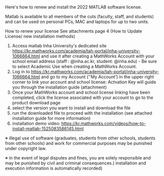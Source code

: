 Here's how to renew and install the 2022 MATLAB software license. 

Matlab is available to all members of the cuts (faculty, staff, and students) and can be used on personal PCs, MAC and laptops for up to two units.
 
How to renew your license
See attachments page 4 (How to Update License/ new installation methods)

1) Access matlab Inha University's dedicated site https://kr.mathworks.com/academia/tah-portal/inha-university-1066664.html and use
it after creating a MathWorks Account with your school email address (staff : @inha.ac.kr, student: @inha.edu) - Be sure to select
Academic Use when creating a MathWorks Account.
2) Log in to https://kr.mathworks.com/academia/tah-portal/inha-university-1066664.html and go to my Account (''My Account') in the upper right corner to link your account and school license: Actvation Key will guide you through the installation guide (attachment) 
3) Once your MathWorks account and school license linking have been completed, click the license associated with your account to go to the product download page
4) select the version you want to install and download the file 
5) run the downloaded file to proceed with the installation (see attached installation guide for more information)
6) installation demo video: https://kr.mathworks.com/videos/how-to-install-matlab-1525083586145.html
 
※ illegal use of software (graduates, students from other schools, students from other schools) and work for commercial purposes may be punished under copyright law.

※ in the event of legal disputes and fines, you are solely responsible and may be punished by civil and criminal consequences.) installation and execution information is automatically recorded)
